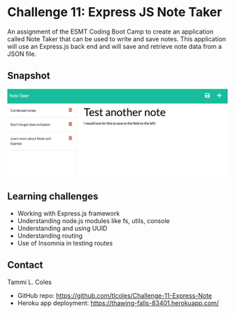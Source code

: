 # Challenge 11: Express JS Note Taker

An assignment of the ESMT Coding Boot Camp to create an application called Note Taker that can be used to write and save notes. This application will use an Express.js back end and will save and retrieve note data from a JSON file.

## Snapshot
![Note Taker](/public/assets/images/220822-note-taker-screenshot.png)

## Learning challenges
* Working with Express.js framework  
* Understanding node.js modules like fs, utils, console
* Understanding and using UUID
* Understanding routing
* Use of Insomnia in testing routes


## Contact
Tammi L. Coles  
* GitHub repo:  https://github.com/tlcoles/Challenge-11-Express-Note  
* Heroku app deployment:  https://thawing-falls-83401.herokuapp.com/  